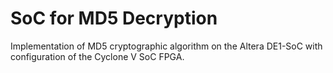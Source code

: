 # SoC for MD5 Decryption

Implementation of MD5 cryptographic algorithm on the Altera DE1-SoC with configuration of the Cyclone V SoC FPGA.
